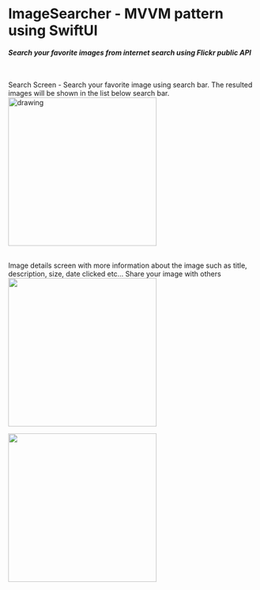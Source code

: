# ImageSearcher - MVVM pattern using SwiftUI
<b> <i> Search your favorite images from internet search using Flickr public API </i> </b>

<br>
<br>
Search Screen - Search your favorite image using search bar. The resulted images will be shown in the list below search bar.
<img src="https://github.com/bastinrajs/ImageSearcher/assets/175140104/75b06ec0-2a8c-4261-93ad-58f4978e506d" alt="drawing" style="width:300px;"/>

<br>
<br>

Image details screen with more information about the image such as title, description, size, date clicked etc... Share your image with others
<img src="https://github.com/bastinrajs/ImageSearcher/assets/175140104/889899dd-eff3-46cf-8721-f447466c7b48" style="width:300px;"/>

<img src="https://github.com/bastinrajs/ImageSearcher/assets/175140104/09ea508f-fff7-4dd2-b465-da3198bf2605" style="width:300px;"/>
